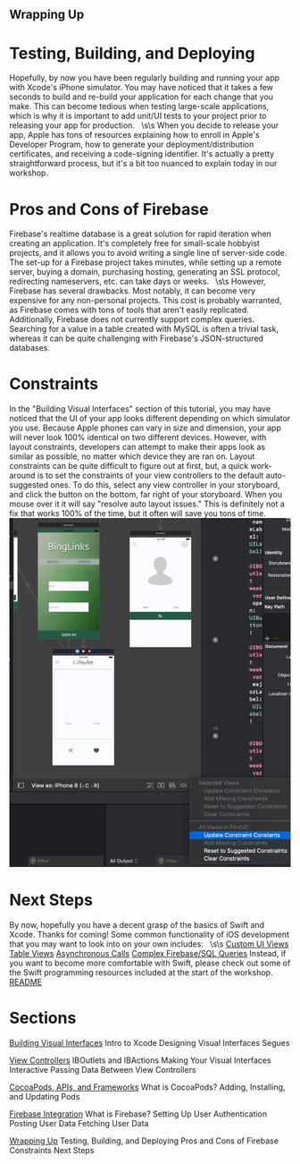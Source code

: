 ## Wrapping Up


# Testing, Building, and Deploying
  Hopefully, by now you have been regularly building and running your app with Xcode's iPhone simulator. You may have noticed that it takes a few seconds to build and re-build your application for each change that you make. This can become tedious when testing large-scale applications, which is why it is important to add unit/UI tests to your project prior to releasing your app for production. &nbsp; \s\s
  When you decide to release your app, Apple has tons of resources explaining how to enroll in Apple's Developer Program, how to generate your deployment/distribution certificates, and receiving a code-signing identifier. It's actually a pretty straightforward process, but it's a bit too nuanced to explain today in our workshop.

# Pros and Cons of Firebase
  Firebase's realtime database is a great solution for rapid iteration when creating an application. It's completely free for small-scale hobbyist projects, and it allows you to avoid writing a single line of server-side code. The set-up for a Firebase project takes minutes, while setting up a remote server, buying a domain, purchasing hosting, generating an SSL protocol, redirecting nameservers, etc. can take days or weeks. &nbsp; \s\s However, Firebase has several drawbacks. Most notably, it can become very expensive for any non-personal projects. This cost is probably warranted, as Firebase comes with tons of tools that aren't easily replicated. Additionally, Firebase does not currently support complex queries. Searching for a value in a table created with MySQL is often a trivial task, whereas it can be quite challenging with Firebase's JSON-structured databases.

# Constraints
  In the "Building Visual Interfaces" section of this tutorial, you may have noticed that the UI of your app looks different depending on which simulator you use. Because Apple phones can vary in size and dimension, your app will never look 100% identical on two different devices. However, with layout constraints, developers can attempt to make their apps look as similar as possible, no matter which device they are ran on. Layout constraints can be quite difficult to figure out at first, but, a quick work-around is to set the constraints of your view controllers to the default auto-suggested ones. To do this, select any view controller in your storyboard, and click the button on the bottom, far right of your storyboard. When you mouse over it it will say "resolve auto layout issues." This is definitely not a fix that works 100% of the time, but it often will save you tons of time.
  <img src="workshopImages/updateConstraints.png"
  alt="Constraints" />

# Next Steps
  By now, hopefully you have a decent grasp of the basics of Swift and Xcode. Thanks for coming! Some common functionality of iOS development that you may want to look into on your own includes: &nbsp; \s\s
  <a href="https://blog.usejournal.com/custom-uiview-in-swift-done-right-ddfe2c3080a">Custom UI Views</a>
  <a href="https://developer.apple.com/library/archive/referencelibrary/GettingStarted/DevelopiOSAppsSwift/CreateATableView.html">Table Views</a>
  <a href="https://medium.com/ios-os-x-development/managing-async-code-in-swift-d7be44cae89f">Asynchronous Calls</a>
  <a href="https://firebase.googleblog.com/2013/10/queries-part-1-common-sql-queries.html">Complex Firebase/SQL Queries</a>
  Instead, if you want to become more comfortable with Swift, please check out some of the Swift programming resources included at the start of the workshop. <a href="README.md">README</a>


# Sections

<a href="Visual-Interfaces.md">Building Visual Interfaces</a>
  Intro to Xcode
  Designing Visual Interfaces
  Segues


<a href="ViewControllers.md">View Controllers</a>
  IBOutlets and IBActions
  Making Your Visual Interfaces Interactive
  Passing Data Between View Controllers


<a href="Frameworks.md">CocoaPods, APIs, and Frameworks</a>
  What is CocoaPods?
  Adding, Installing, and Updating Pods

<a href="Firebase.md">Firebase Integration</a>
  What is Firebase?
  Setting Up
  User Authentication
  Posting User Data
  Fetching User Data

<a href="Conclusion.md">Wrapping Up</a>
  Testing, Building, and Deploying
  Pros and Cons of Firebase
  Constraints
  Next Steps
